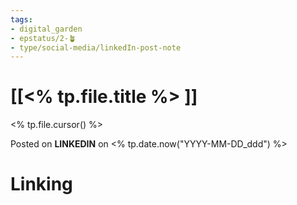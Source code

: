 ```yaml
---
tags: 
- digital_garden
- epstatus/2-🪴
- type/social-media/linkedIn-post-note
---
```

# [[<% tp.file.title %> ]]

<% tp.file.cursor() %>

Posted on **LINKEDIN** on <% tp.date.now("YYYY-MM-DD_ddd") %>
# Linking